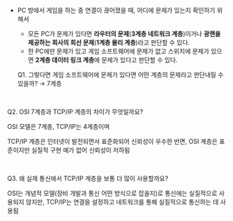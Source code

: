 - PC 방에서 게임을 하는 중 연결이 끊어졌을 때, 어디에 문제가 있는지 확인하기 위해서
    - 모든 PC가 문제가 있다면 **라우터의 문제**(**3계층 네트워크 계층**)이거나 **광랜을 제공하는 회사의 회선 문제**(**1계층 물리 계층**)라고 판단할 수 있다.
    - 한 PC에만 문제가 있고 게임 소프트웨어에 문제가 없고 스위치에 문제가 있으면 **2계층 데이터 링크 계층**에 문제가 있다고 판단할 수 있다.
    
    Q1. 그렇다면 게임 소프트웨어에 문제가 있다면 어떤 계층의 문제라고 판단내릴 수 있을까? → 7계층
    

</br>

Q2. OSI 7계층과 TCP/IP 계층의 차이가 무엇일까요?

OSI 모델은 7계층, TCP/IP는 4계층이며

TCP/IP 계층은 인터넷이 발전되면서 표준화되어 신뢰성이 우수한 반면, OSI 계층은 표준이지만 실질적 구현 예가 없어 신뢰성이 저하됨


</br>

Q3. 왜 실제 통신에서 TCP/IP 계층을 보통 더 많이 사용할까요?

OSI는 개념적 모델(장비 개발과 통신 어떤 방식으로 잡을지)로 통신에는 실질적으로 사용되지 않지만, TCP/IP는 연결을 설정하고 네트워크를 통해 실질적으로 통신하는 데 사용됨
